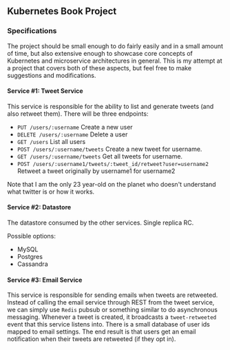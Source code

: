 ## Kubernetes Book Project

### Specifications
The project should be small enough to do fairly easily and in a small amount of time, but also extensive enough to showcase core concepts of Kubernetes and microservice architectures in general. This is my attempt at a project that covers both of these aspects, but feel free to make suggestions and modifications.

#### Service #1: Tweet Service

This service is responsible for the ability to list and generate tweets (and also retweet them). There will be three endpoints:

- `PUT /users/:username` Create a new user
- `DELETE /users/:username` Delete a user
- `GET /users` List all users
- `POST /users/:username/tweets` Create a new tweet for username.
- `GET /users/:username/tweets` Get all tweets for username.
- `POST /users/:username1/tweets/:tweet_id/retweet?user=username2` Retweet a tweet originally by username1 for username2

Note that I am the only 23 year-old on the planet who doesn't understand what twitter is or how it works.

#### Service #2: Datastore

The datastore consumed by the other services. Single replica RC.

Possible options:

- MySQL
- Postgres
- Cassandra

#### Service #3: Email Service

This service is responsible for sending emails when tweets are retweeted. Instead of calling the email service through REST from the tweet service, we can simply use `Redis` pubsub or something similar to do asynchronous messaging. Whenever a tweet is created, it broadcasts a `tweet-retweeted` event that this service listens into. There is a small database of user ids mapped to email settings. The end result is that users get an email notification when their tweets are retweeted (if they opt in).
